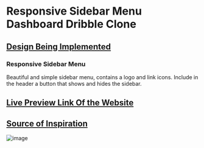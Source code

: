 # Responsive Sidebar Menu Dashboard Dribble Clone

## [Design Being Implemented](https://dribbble.com/shots/14122584-Mary-Animated-Illustrations)

### Responsive Sidebar Menu
Beautiful and simple sidebar menu, contains a logo and link icons. Include in the header a button that shows and hides the sidebar.

## [Live Preview Link Of the Website](https://dashboard-dribble-clone.vercel.app/)

## [Source of Inspiration](https://cdn.dribbble.com/users/946283/screenshots/14122584/media/f087930300962c80745d97066fa98c7d.mp4)

![image](https://user-images.githubusercontent.com/46398938/132664222-c9d5282f-c987-4ba6-aaf9-d46293252703.png)





